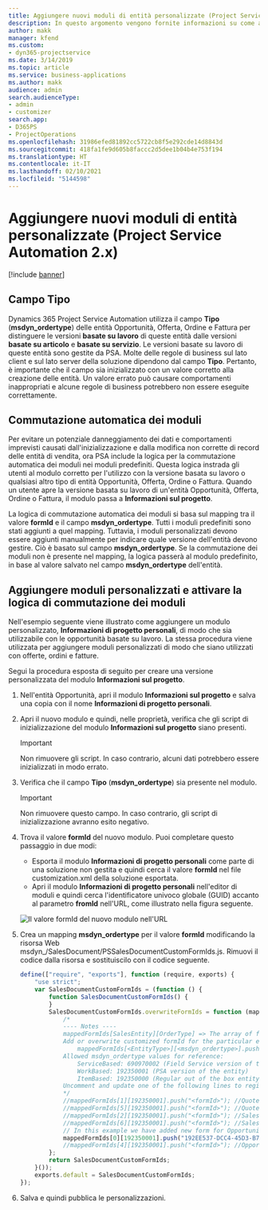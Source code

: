 ```yaml
---
title: Aggiungere nuovi moduli di entità personalizzate (Project Service Automation 2.x)
description: In questo argomento vengono fornite informazioni su come aggiungere moduli di entità personalizzate per opportunità, offerte, ordini o fatture in Dynamics 365 Project Service Automation 2.x.
author: makk
manager: kfend
ms.custom:
- dyn365-projectservice
ms.date: 3/14/2019
ms.topic: article
ms.service: business-applications
ms.author: makk
audience: admin
search.audienceType:
- admin
- customizer
search.app:
- D365PS
- ProjectOperations
ms.openlocfilehash: 31986efed81892cc5722cb8f5e292cde14d8843d
ms.sourcegitcommit: 418fa1fe9d605b8faccc2d5dee1b04b4e753f194
ms.translationtype: HT
ms.contentlocale: it-IT
ms.lasthandoff: 02/10/2021
ms.locfileid: "5144598"
---
```

# <a name="add-new-custom-entity-forms-project-service-automation-2x"></a>Aggiungere nuovi moduli di entità personalizzate (Project Service Automation 2.x)

[!include [banner](../../includes/psa-now-project-operations.md)]

## <a name="type-field"></a>Campo Tipo 

Dynamics 365 Project Service Automation utilizza il campo **Tipo** (**msdyn\_ordertype**) delle entità Opportunità, Offerta, Ordine e Fattura per distinguere le versioni **basate su lavoro** di queste entità dalle versioni **basate su articolo** e **basate su servizio**. Le versioni basate su lavoro di queste entità sono gestite da PSA. Molte delle regole di business sul lato client e sul lato server della soluzione dipendono dal campo **Tipo**. Pertanto, è importante che il campo sia inizializzato con un valore corretto alla creazione delle entità. Un valore errato può causare comportamenti inappropriati e alcune regole di business potrebbero non essere eseguite correttamente.

## <a name="automatic-form-switching"></a>Commutazione automatica dei moduli

Per evitare un potenziale danneggiamento dei dati e comportamenti imprevisti causati dall'inizializzazione e dalla modifica non corrette di record delle entità di vendita, ora PSA include la logica per la commutazione automatica dei moduli nei moduli predefiniti. Questa logica instrada gli utenti al modulo corretto per l'utilizzo con la versione basata su lavoro o qualsiasi altro tipo di entità Opportunità, Offerta, Ordine o Fattura. Quando un utente apre la versione basata su lavoro di un'entità Opportunità, Offerta, Ordine o Fattura, il modulo passa a **Informazioni sul progetto**.

La logica di commutazione automatica dei moduli si basa sul mapping tra il valore **formId** e il campo **msdyn\_ordertype**. Tutti i moduli predefiniti sono stati aggiunti a quel mapping. Tuttavia, i moduli personalizzati devono essere aggiunti manualmente per indicare quale versione dell'entità devono gestire. Ciò è basato sul campo **msdyn\_ordertype**. Se la commutazione dei moduli non è presente nel mapping, la logica passerà al modulo predefinito, in base al valore salvato nel campo **msdyn\_ordertype** dell'entità.

## <a name="add-custom-forms-and-turn-on-the-form-switching-logic"></a>Aggiungere moduli personalizzati e attivare la logica di commutazione dei moduli

Nell'esempio seguente viene illustrato come aggiungere un modulo personalizzato, **Informazioni di progetto personali**, di modo che sia utilizzabile con le opportunità basate su lavoro. La stessa procedura viene utilizzata per aggiungere moduli personalizzati di modo che siano utilizzati con offerte, ordini e fatture.

Segui la procedura esposta di seguito per creare una versione personalizzata del modulo **Informazioni sul progetto**.

1. Nell'entità Opportunità, apri il modulo **Informazioni sul progetto** e salva una copia con il nome **Informazioni di progetto personali**.
2. Apri il nuovo modulo e quindi, nelle proprietà, verifica che gli script di inizializzazione del modulo **Informazioni sul progetto** siano presenti. 

    > [!IMPORTANT]
    > Non rimuovere gli script. In caso contrario, alcuni dati potrebbero essere inizializzati in modo errato.

3. Verifica che il campo **Tipo** (**msdyn\_ordertype**) sia presente nel modulo. 

    > [!IMPORTANT]
    > Non rimuovere questo campo. In caso contrario, gli script di inizializzazione avranno esito negativo.

4. Trova il valore **formId** del nuovo modulo. Puoi completare questo passaggio in due modi:

    - Esporta il modulo **Informazioni di progetto personali** come parte di una soluzione non gestita e quindi cerca il valore **formId** nel file customization.xml della soluzione esportata.
    - Apri il modulo **Informazioni di progetto personali** nell'editor di moduli e quindi cerca l'identificatore univoco globale (GUID) accanto al parametro **fromId** nell'URL, come illustrato nella figura seguente.

    ![Il valore formId del nuovo modulo nell'URL](media/how-to-add-custom-forms-in-v2.0.png)

5. Crea un mapping **msdyn\_ordertype** per il valore **formId** modificando la risorsa Web msdyn\_/SalesDocument/PSSalesDocumentCustomFormIds.js. Rimuovi il codice dalla risorsa e sostituiscilo con il codice seguente.

    ```javascript
    define(["require", "exports"], function (require, exports) {
        "use strict";
        var SalesDocumentCustomFormIds = (function () {
            function SalesDocumentCustomFormIds() {
            }
            SalesDocumentCustomFormIds.overwriteFormIds = function (mappedFormIds) {
                /*
                ---- Notes ----
                mappedFormIds[SalesEntity][OrderType] => The array of forms IDs that support particular entity and order type
                Add or overwrite customized formId for the particular entity and order type by calling:
                    mappedFormIds[<EntityType>][<msdyn_ordertype>].push("<formId>");
                Allowed msdyn_ordertype values for reference:
                    ServiceBased: 690970002 (Field Service version of the entity)
                    WorkBased: 192350001 (PSA version of the entity)
                    ItemBased: 192350000 (Regular out of the box entity)
                Uncomment and update one of the following lines to register custom PSA form for required entity:
                */      
                //mappedFormIds[1][192350001].push("<formId>"); //Quote
                //mappedFormIds[5][192350001].push("<formId>"); //Quote Line
                //mappedFormIds[2][192350001].push("<formId>"); //Sales Order
                //mappedFormIds[6][192350001].push("<formId>"); //Sales Order Line
                // In this example we have added new form for Opportunity
                mappedFormIds[0][192350001].push("192EE537-DCC4-45D3-B7AF-EA694B9113D2"); //Opportunity
                //mappedFormIds[4][192350001].push("<formId>"); //Opportunity Line
            };
            return SalesDocumentCustomFormIds;
        }());
        exports.default = SalesDocumentCustomFormIds;
    });
    ```

6. Salva e quindi pubblica le personalizzazioni.
